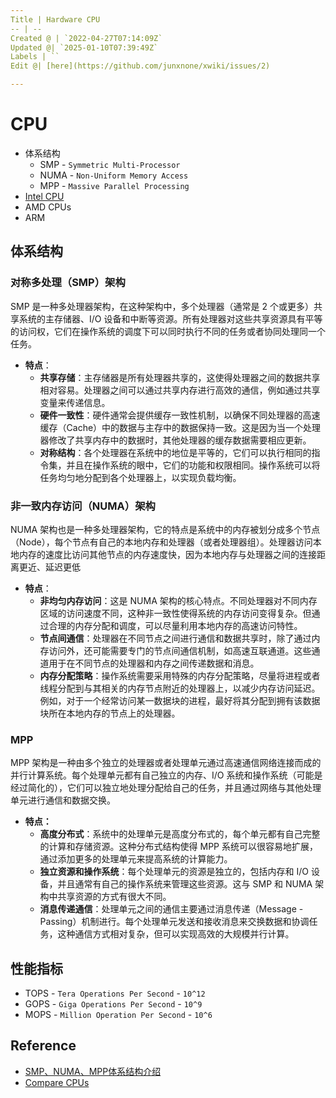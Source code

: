 ```yaml
---
Title | Hardware CPU
-- | --
Created @ | `2022-04-27T07:14:09Z`
Updated @| `2025-01-10T07:39:49Z`
Labels | ``
Edit @| [here](https://github.com/junxnone/xwiki/issues/2)

---
```

# CPU

- 体系结构
  - SMP - `Symmetric Multi-Processor`
  - NUMA - `Non-Uniform Memory Access`
  - MPP - `Massive Parallel Processing`
- [Intel CPU](/Intel_CPU)
- AMD CPUs
- ARM


## 体系结构
### 对称多处理（SMP）架构
SMP 是一种多处理器架构，在这种架构中，多个处理器（通常是 2 个或更多）共享系统的主存储器、I/O 设备和中断等资源。所有处理器对这些共享资源具有平等的访问权，它们在操作系统的调度下可以同时执行不同的任务或者协同处理同一个任务。

- **特点**：
  - **共享存储**：主存储器是所有处理器共享的，这使得处理器之间的数据共享相对容易。处理器之间可以通过共享内存进行高效的通信，例如通过共享变量来传递信息。
  - **硬件一致性**：硬件通常会提供缓存一致性机制，以确保不同处理器的高速缓存（Cache）中的数据与主存中的数据保持一致。这是因为当一个处理器修改了共享内存中的数据时，其他处理器的缓存数据需要相应更新。
  - **对称结构**：各个处理器在系统中的地位是平等的，它们可以执行相同的指令集，并且在操作系统的眼中，它们的功能和权限相同。操作系统可以将任务均匀地分配到各个处理器上，以实现负载均衡。

### 非一致内存访问（NUMA）架构
NUMA 架构也是一种多处理器架构，它的特点是系统中的内存被划分成多个节点（Node），每个节点有自己的本地内存和处理器（或者处理器组）。处理器访问本地内存的速度比访问其他节点的内存速度快，因为本地内存与处理器之间的连接距离更近、延迟更低

- **特点**：
  - **非均匀内存访问**：这是 NUMA 架构的核心特点。不同处理器对不同内存区域的访问速度不同，这种非一致性使得系统的内存访问变得复杂。但通过合理的内存分配和调度，可以尽量利用本地内存的高速访问特性。
  - **节点间通信**：处理器在不同节点之间进行通信和数据共享时，除了通过内存访问外，还可能需要专门的节点间通信机制，如高速互联通道。这些通道用于在不同节点的处理器和内存之间传递数据和消息。
  - **内存分配策略**：操作系统需要采用特殊的内存分配策略，尽量将进程或者线程分配到与其相关的内存节点附近的处理器上，以减少内存访问延迟。例如，对于一个经常访问某一数据块的进程，最好将其分配到拥有该数据块所在本地内存的节点上的处理器。

### MPP

MPP 架构是一种由多个独立的处理器或者处理单元通过高速通信网络连接而成的并行计算系统。每个处理单元都有自己独立的内存、I/O 系统和操作系统（可能是经过简化的），它们可以独立地处理分配给自己的任务，并且通过网络与其他处理单元进行通信和数据交换。

- **特点：**
  - **高度分布式**：系统中的处理单元是高度分布式的，每个单元都有自己完整的计算和存储资源。这种分布式结构使得 MPP 系统可以很容易地扩展，通过添加更多的处理单元来提高系统的计算能力。
  - **独立资源和操作系统**：每个处理单元的资源是独立的，包括内存和 I/O 设备，并且通常有自己的操作系统来管理这些资源。这与 SMP 和 NUMA 架构中共享资源的方式有很大不同。
  - **消息传递通信**：处理单元之间的通信主要通过消息传递（Message - Passing）机制进行。每个处理单元发送和接收消息来交换数据和协调任务，这种通信方式相对复杂，但可以实现高效的大规模并行计算。

## 性能指标
- TOPS - `Tera Operations Per Second` - `10^12`
- GOPS - `Giga Operations Per Second` - `10^9`
- MOPS - `Million Operation Per Second` - `10^6`


## Reference
- [SMP、NUMA、MPP体系结构介绍](https://www.cnblogs.com/yubo/archive/2010/04/23/1718810.html)
- [Compare CPUs](https://nanoreview.net/en/cpu-compare)



